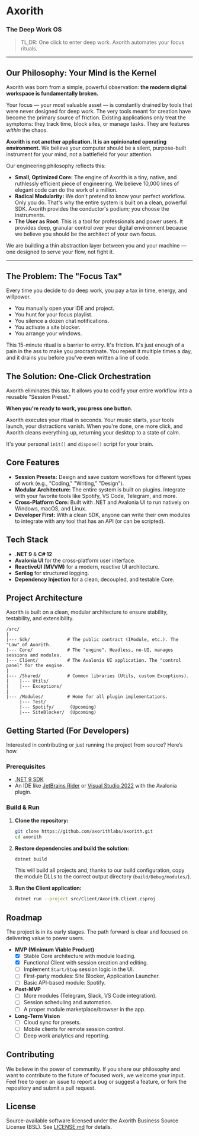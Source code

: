 ﻿# Axorith
### The Deep Work OS

> TL;DR: One click to enter deep work. Axorith automates your focus rituals.

---

## Our Philosophy: Your Mind is the Kernel

Axorith was born from a simple, powerful observation: **the modern digital workspace is fundamentally broken.**

Your focus — your most valuable asset — is constantly drained by tools that were never designed for deep work. The very tools meant for creation have become the primary source of friction. Existing applications only treat the symptoms: they track time, block sites, or manage tasks. They are features *within* the chaos.

**Axorith is not another application. It is an opinionated operating environment.** We believe your computer should be a silent, purpose-built instrument for your mind, not a battlefield for your attention.

Our engineering philosophy reflects this:

*   **Small, Optimized Core:** The engine of Axorith is a tiny, native, and ruthlessly efficient piece of engineering. We believe 10,000 lines of elegant code can do the work of a million.
*   **Radical Modularity:** We don't pretend to know your perfect workflow. Only you do. That's why the entire system is built on a clean, powerful SDK. Axorith provides the conductor's podium; you choose the instruments.
*   **The User as Root:** This is a tool for professionals and power users. It provides deep, granular control over your digital environment because we believe you should be the architect of your own focus.

We are building a thin abstraction layer between you and your machine — one designed to serve your flow, not fight it.

---

## The Problem: The "Focus Tax"

Every time you decide to do deep work, you pay a tax in time, energy, and willpower.

*   You manually open your IDE and project.
*   You hunt for your focus playlist.
*   You silence a dozen chat notifications.
*   You activate a site blocker.
*   You arrange your windows.

This 15-minute ritual is a barrier to entry. It's friction. It's just enough of a pain in the ass to make you procrastinate. You repeat it multiple times a day, and it drains you before you've even written a line of code.

## The Solution: One-Click Orchestration

Axorith eliminates this tax. It allows you to codify your entire workflow into a reusable "Session Preset."

**When you're ready to work, you press one button.**

Axorith executes your ritual in seconds. Your music starts, your tools launch, your distractions vanish. When you're done, one more click, and Axorith cleans everything up, returning your desktop to a state of calm.

It's your personal `init()` and `dispose()` script for your brain.

## Core Features

*   **Session Presets:** Design and save custom workflows for different types of work (e.g., "Coding," "Writing," "Design").
*   **Modular Architecture:** The entire system is built on plugins. Integrate with your favorite tools like Spotify, VS Code, Telegram, and more.
*   **Cross-Platform Core:** Built with .NET and Avalonia UI to run natively on Windows, macOS, and Linux.
*   **Developer First:** With a clean SDK, anyone can write their own modules to integrate with any tool that has an API (or can be scripted).

## Tech Stack

*   **.NET 9** & **C# 12**
*   **Avalonia UI** for the cross-platform user interface.
*   **ReactiveUI (MVVM)** for a modern, reactive UI architecture.
*   **Serilog** for structured logging.
*   **Dependency Injection** for a clean, decoupled, and testable Core.

## Project Architecture

Axorith is built on a clean, modular architecture to ensure stability, testability, and extensibility.

```
/src/
|
|--- Sdk/              # The public contract (IModule, etc.). The "Law" of Axorith.
|--- Core/             # The "engine". Headless, no-UI, manages sessions and modules.
|--- Client/           # The Avalonia UI application. The "control panel" for the engine.
|
|--- /Shared/          # Common libraries (Utils, custom Exceptions).
|    |--- Utils/
|    |--- Exceptions/
|
|--- /Modules/         # Home for all plugin implementations.
     |--- Test/
     |--- Spotify/      (Upcoming)
     |--- SiteBlocker/  (Upcoming)
```

## Getting Started (For Developers)

Interested in contributing or just running the project from source? Here’s how.

### Prerequisites

*   [.NET 9 SDK](https://dotnet.microsoft.com/download/dotnet/9.0)
*   An IDE like [JetBrains Rider](https://www.jetbrains.com/rider/) or [Visual Studio 2022](https://visualstudio.microsoft.com/) with the Avalonia plugin.

### Build & Run

1.  **Clone the repository:**
    ```sh
    git clone https://github.com/axorithlabs/axorith.git
    cd axorith
    ```

2.  **Restore dependencies and build the solution:**
    ```sh
    dotnet build
    ```
    This will build all projects and, thanks to our build configuration, copy the module DLLs to the correct output directory (`build/Debug/modules/`).

3.  **Run the Client application:**
    ```sh
    dotnet run --project src/Client/Axorith.Client.csproj
    ```

## Roadmap

The project is in its early stages. The path forward is clear and focused on delivering value to power users.

*   **MVP (Minimum Viable Product)**
    *   [x] Stable Core architecture with module loading.
    *   [x] Functional Client with session creation and editing.
    *   [ ] Implement `Start/Stop` session logic in the UI.
    *   [ ] First-party modules: Site Blocker, Application Launcher.
    *   [ ] Basic API-based module: Spotify.

*   **Post-MVP**
    *   [ ] More modules (Telegram, Slack, VS Code integration).
    *   [ ] Session scheduling and automation.
    *   [ ] A proper module marketplace/browser in the app.

*   **Long-Term Vision**
    *   [ ] Cloud sync for presets.
    *   [ ] Mobile clients for remote session control.
    *   [ ] Deep work analytics and reporting.

## Contributing

We believe in the power of community. If you share our philosophy and want to contribute to the future of focused work, we welcome your input. Feel free to open an issue to report a bug or suggest a feature, or fork the repository and submit a pull request.

## License

Source-available software licensed under the Axorith Business Source License (BSL). See [LICENSE.md](LICENSE.md) for details.